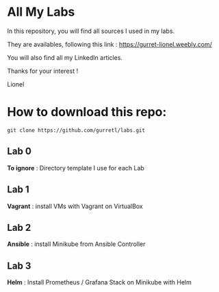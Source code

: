 # All My Labs

In this repository, you will find all sources I used in my labs.

They are availables, following this link :
https://gurret-lionel.weebly.com/

You will also find all my LinkedIn articles.

Thanks for your interest !

Lionel

# How to download this repo:
`git clone https://github.com/gurretl/labs.git`

## Lab 0
**To ignore** : Directory template I use for each Lab

## Lab 1
**Vagrant** : install VMs with Vagrant on VirtualBox

## Lab 2
**Ansible** : install Minikube from Ansible Controller

## Lab 3
**Helm** : Install Prometheus / Grafana Stack on Minikube with Helm
